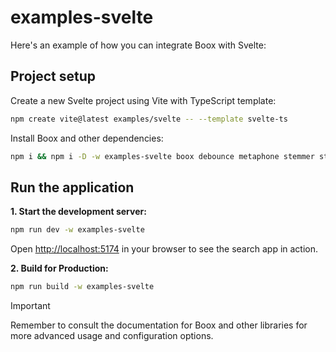 # examples-svelte

Here's an example of how you can integrate Boox with Svelte:

## Project setup

Create a new Svelte project using Vite with TypeScript template:

```bash
npm create vite@latest examples/svelte -- --template svelte-ts
```

Install Boox and other dependencies:

```bash
npm i && npm i -D -w examples-svelte boox debounce metaphone stemmer stopword @types/stopword
```

## Run the application

**1. Start the development server:**

```bash
npm run dev -w examples-svelte
```

Open [http://localhost:5174](http://localhost:5174/boox/demo/svelte) in your browser to see the search app in action.

**2. Build for Production:**

```bash
npm run build -w examples-svelte
```

> [!IMPORTANT]
> Remember to consult the documentation for Boox and other libraries for more advanced usage and configuration options.
